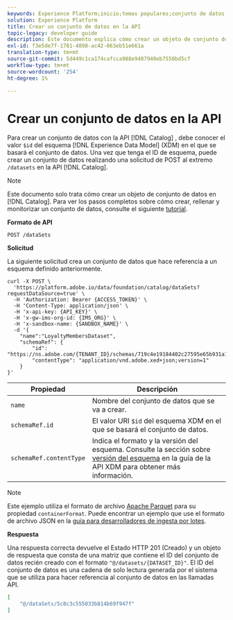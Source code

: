 ```yaml
---
keywords: Experience Platform;inicio;temas populares;conjunto de datos;conjunto de datos;crear un conjunto de datos;crear conjunto de datos;habilitar conjunto de datos
solution: Experience Platform
title: Crear un conjunto de datos en la API
topic-legacy: developer guide
description: Este documento explica cómo crear un objeto de conjunto de datos en la API del servicio de catálogo.
exl-id: f3e5de7f-1781-4898-ac42-063eb51e661a
translation-type: tm+mt
source-git-commit: 5d449c1ca174cafcca988e9487940eb7550bd5cf
workflow-type: tm+mt
source-wordcount: '254'
ht-degree: 1%

---
```


# Crear un conjunto de datos en la API

Para crear un conjunto de datos con la API [!DNL Catalog] , debe conocer el valor `$id` del esquema [!DNL Experience Data Model] (XDM) en el que se basará el conjunto de datos. Una vez que tenga el ID de esquema, puede crear un conjunto de datos realizando una solicitud de POST al extremo `/datasets` en la API [!DNL Catalog].

>[!NOTE]
>
>Este documento solo trata cómo crear un objeto de conjunto de datos en [!DNL Catalog]. Para ver los pasos completos sobre cómo crear, rellenar y monitorizar un conjunto de datos, consulte el siguiente [tutorial](../datasets/create.md).

**Formato de API**

```HTTP
POST /dataSets
```

**Solicitud**

La siguiente solicitud crea un conjunto de datos que hace referencia a un esquema definido anteriormente.

```SHELL
curl -X POST \
  'https://platform.adobe.io/data/foundation/catalog/dataSets?requestDataSource=true' \
  -H 'Authorization: Bearer {ACCESS_TOKEN}' \
  -H 'Content-Type: application/json' \
  -H 'x-api-key: {API_KEY}' \
  -H 'x-gw-ims-org-id: {IMS_ORG}' \
  -H 'x-sandbox-name: {SANDBOX_NAME}' \
  -d '{
    "name":"LoyaltyMembersDataset",
    "schemaRef": {
        "id": "https://ns.adobe.com/{TENANT_ID}/schemas/719c4e19184402c27595e65b931a142b",
        "contentType": "application/vnd.adobe.xed+json;version=1"
    }
}'
```

| Propiedad | Descripción |
| --- | --- |
| `name` | Nombre del conjunto de datos que se va a crear. |
| `schemaRef.id` | El valor URI `$id` del esquema XDM en el que se basará el conjunto de datos. |
| `schemaRef.contentType` | Indica el formato y la versión del esquema. Consulte la sección sobre [versión del esquema](../../xdm/api/getting-started.md#versioning) en la guía de la API XDM para obtener más información. |

>[!NOTE]
>
>Este ejemplo utiliza el formato de archivo [Apache Parquet](https://parquet.apache.org/documentation/latest/) para su propiedad `containerFormat`. Puede encontrar un ejemplo que use el formato de archivo JSON en la [guía para desarrolladores de ingesta por lotes](../../ingestion/batch-ingestion/api-overview.md).

**Respuesta**

Una respuesta correcta devuelve el Estado HTTP 201 (Creado) y un objeto de respuesta que consta de una matriz que contiene el ID del conjunto de datos recién creado con el formato `"@/datasets/{DATASET_ID}"`. El ID del conjunto de datos es una cadena de solo lectura generada por el sistema que se utiliza para hacer referencia al conjunto de datos en las llamadas API.

```JSON
[
    "@/dataSets/5c8c3c555033b814b69f947f"
]
```
